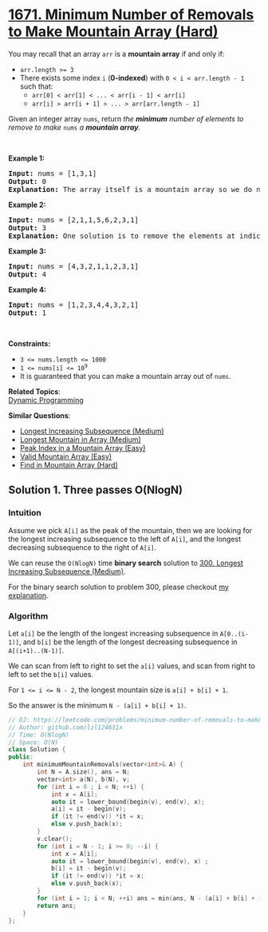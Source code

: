 # [1671. Minimum Number of Removals to Make Mountain Array (Hard)](https://leetcode.com/problems/minimum-number-of-removals-to-make-mountain-array/)

<p>You may recall that an array <code>arr</code> is a <strong>mountain array</strong> if and only if:</p>

<ul>
	<li><code>arr.length &gt;= 3</code></li>
	<li>There exists some index <code>i</code> (<strong>0-indexed</strong>) with <code>0 &lt; i &lt; arr.length - 1</code> such that:
	<ul>
		<li><code>arr[0] &lt; arr[1] &lt; ... &lt; arr[i - 1] &lt; arr[i]</code></li>
		<li><code>arr[i] &gt; arr[i + 1] &gt; ... &gt; arr[arr.length - 1]</code></li>
	</ul>
	</li>
</ul>

<p>Given an integer array <code>nums</code>​​​, return <em>the <strong>minimum</strong> number of elements to remove to make </em><code>nums<em>​​​</em></code><em> </em><em>a <strong>mountain array</strong>.</em></p>

<p>&nbsp;</p>
<p><strong>Example 1:</strong></p>

<pre><strong>Input:</strong> nums = [1,3,1]
<strong>Output:</strong> 0
<strong>Explanation:</strong> The array itself is a mountain array so we do not need to remove any elements.
</pre>

<p><strong>Example 2:</strong></p>

<pre><strong>Input:</strong> nums = [2,1,1,5,6,2,3,1]
<strong>Output:</strong> 3
<strong>Explanation:</strong> One solution is to remove the elements at indices 0, 1, and 5, making the array nums = [1,5,6,3,1].
</pre>

<p><strong>Example 3:</strong></p>

<pre><strong>Input:</strong> nums = [4,3,2,1,1,2,3,1]
<strong>Output:</strong> 4
</pre>

<p><strong>Example 4:</strong></p>

<pre><strong>Input:</strong> nums = [1,2,3,4,4,3,2,1]
<strong>Output:</strong> 1
</pre>

<p>&nbsp;</p>
<p><strong>Constraints:</strong></p>

<ul>
	<li><code>3 &lt;= nums.length &lt;= 1000</code></li>
	<li><code>1 &lt;= nums[i] &lt;= 10<sup>9</sup></code></li>
	<li>It is guaranteed that you can make a mountain array out of <code>nums</code>.</li>
</ul>


**Related Topics**:  
[Dynamic Programming](https://leetcode.com/tag/dynamic-programming/)

**Similar Questions**:
* [Longest Increasing Subsequence (Medium)](https://leetcode.com/problems/longest-increasing-subsequence/)
* [Longest Mountain in Array (Medium)](https://leetcode.com/problems/longest-mountain-in-array/)
* [Peak Index in a Mountain Array (Easy)](https://leetcode.com/problems/peak-index-in-a-mountain-array/)
* [Valid Mountain Array (Easy)](https://leetcode.com/problems/valid-mountain-array/)
* [Find in Mountain Array (Hard)](https://leetcode.com/problems/find-in-mountain-array/)

## Solution 1. Three passes O(NlogN)

### Intuition

Assume we pick `A[i]` as the peak of the mountain, then we are looking for the longest increasing subsequence to the left of `A[i]`, and the longest decreasing subsequence to the right of `A[i]`.

We can reuse the `O(NlogN)` time **binary search** solution to [300. Longest Increasing Subsequence (Medium)](https://leetcode.com/problems/longest-increasing-subsequence/).

For the binary search solution to problem 300, please checkout [my explanation](../300.%20Longest%20Increasing%20Subsequence).

### Algorithm

Let `a[i]` be the length of the longest increasing subsequence in `A[0..(i-1)]`, and `b[i]` be the length of the longest decreasing subsequence in `A[(i+1)..(N-1)]`.

We can scan from left to right to set the `a[i]` values, and scan from right to left to set the `b[i]` values.

For `1 <= i <= N - 2`, the longest mountain size is `a[i] + b[i] + 1`.

So the answer is the minimum `N - (a[i] + b[i] + 1)`.

```cpp
// OJ: https://leetcode.com/problems/minimum-number-of-removals-to-make-mountain-array/
// Author: github.com/lzl124631x
// Time: O(NlogN)
// Space: O(N)
class Solution {
public:
    int minimumMountainRemovals(vector<int>& A) {
        int N = A.size(), ans = N;
        vector<int> a(N), b(N), v;
        for (int i = 0 ; i < N; ++i) {
            int x = A[i];
            auto it = lower_bound(begin(v), end(v), x);
            a[i] = it - begin(v);
            if (it != end(v)) *it = x;
            else v.push_back(x);
        }
        v.clear();
        for (int i = N - 1; i >= 0; --i) {
            int x = A[i];
            auto it = lower_bound(begin(v), end(v), x) ;
            b[i] = it - begin(v); 
            if (it != end(v)) *it = x;
            else v.push_back(x);
        }
        for (int i = 1; i < N; ++i) ans = min(ans, N - (a[i] + b[i] + 1));
        return ans;
    }
};
```